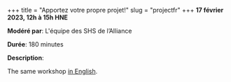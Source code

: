 +++
title = "Apportez votre propre projet!"
slug = "projectfr"
+++
**17 février 2023, 12h à 15h HNE**

**Modéré par**: L'équipe des SHS de l’Alliance

**Durée**: 180 minutes

**Description**:

The same workshop [in English](/project).

<!-- {{< vimeo 690948795 >}} -->
<!-- <br> -->

<!-- - [Watch this session on Vimeo](https://vimeo.com/690948795) -->
